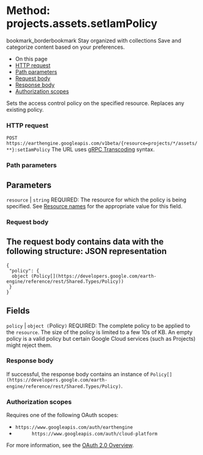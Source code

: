  
#  Method: projects.assets.setIamPolicy 
bookmark_borderbookmark Stay organized with collections  Save and categorize content based on your preferences. 
  * On this page
  * [HTTP request](https://developers.google.com/earth-engine/reference/rest/v1beta/projects.assets/setIamPolicy#http-request)
  * [Path parameters](https://developers.google.com/earth-engine/reference/rest/v1beta/projects.assets/setIamPolicy#path-parameters)
  * [Request body](https://developers.google.com/earth-engine/reference/rest/v1beta/projects.assets/setIamPolicy#request-body)
  * [Response body](https://developers.google.com/earth-engine/reference/rest/v1beta/projects.assets/setIamPolicy#response-body)
  * [Authorization scopes](https://developers.google.com/earth-engine/reference/rest/v1beta/projects.assets/setIamPolicy#authorization-scopes)


Sets the access control policy on the specified resource. Replaces any existing policy.
### HTTP request
`POST https://earthengine.googleapis.com/v1beta/{resource=projects/*/assets/**}:setIamPolicy`
The URL uses [gRPC Transcoding](https://google.aip.dev/127) syntax.
### Path parameters
Parameters  
---  
`resource` |  `string` REQUIRED: The resource for which the policy is being specified. See [Resource names](https://cloud.google.com/apis/design/resource_names) for the appropriate value for this field.  
### Request body
The request body contains data with the following structure:
JSON representation  
---  
```
{
 "policy": {
  object (Policy[](https://developers.google.com/earth-engine/reference/rest/Shared.Types/Policy))
 }
}
```
  
Fields  
---  
`policy` |  `object (`Policy[](https://developers.google.com/earth-engine/reference/rest/Shared.Types/Policy)`)` REQUIRED: The complete policy to be applied to the `resource`. The size of the policy is limited to a few 10s of KB. An empty policy is a valid policy but certain Google Cloud services (such as Projects) might reject them.  
### Response body
If successful, the response body contains an instance of `Policy[](https://developers.google.com/earth-engine/reference/rest/Shared.Types/Policy)`.
### Authorization scopes
Requires one of the following OAuth scopes:
  * `https://www.googleapis.com/auth/earthengine`
  * `      https://www.googleapis.com/auth/cloud-platform`


For more information, see the [OAuth 2.0 Overview](https://developers.google.com/identity/protocols/OAuth2).
